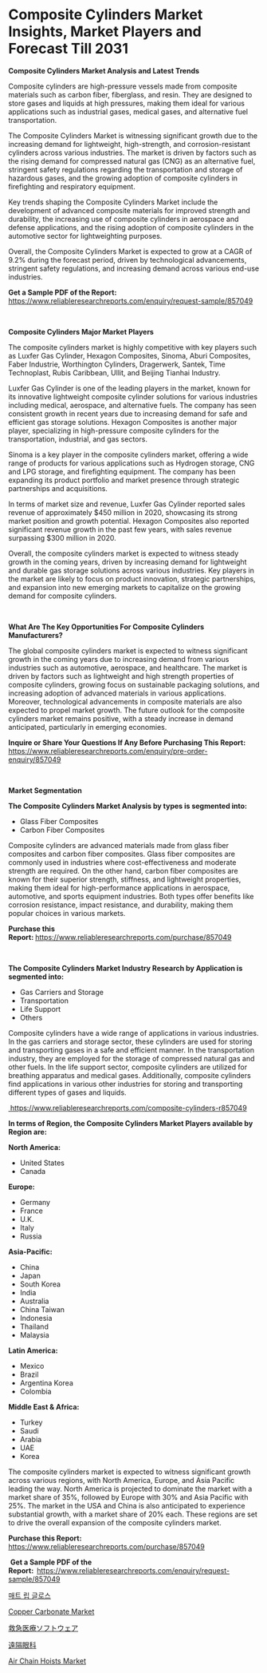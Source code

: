 <p><h1>Composite Cylinders Market Insights, Market Players and Forecast Till 2031</h1></p><p><strong>Composite Cylinders Market Analysis and Latest Trends</strong></p>
<p><p>Composite cylinders are high-pressure vessels made from composite materials such as carbon fiber, fiberglass, and resin. They are designed to store gases and liquids at high pressures, making them ideal for various applications such as industrial gases, medical gases, and alternative fuel transportation.</p><p>The Composite Cylinders Market is witnessing significant growth due to the increasing demand for lightweight, high-strength, and corrosion-resistant cylinders across various industries. The market is driven by factors such as the rising demand for compressed natural gas (CNG) as an alternative fuel, stringent safety regulations regarding the transportation and storage of hazardous gases, and the growing adoption of composite cylinders in firefighting and respiratory equipment.</p><p>Key trends shaping the Composite Cylinders Market include the development of advanced composite materials for improved strength and durability, the increasing use of composite cylinders in aerospace and defense applications, and the rising adoption of composite cylinders in the automotive sector for lightweighting purposes.</p><p>Overall, the Composite Cylinders Market is expected to grow at a CAGR of 9.2% during the forecast period, driven by technological advancements, stringent safety regulations, and increasing demand across various end-use industries.</p></p>
<p><strong>Get a Sample PDF of the Report:&nbsp;</strong> <a href="https://www.reliableresearchreports.com/enquiry/request-sample/857049">https://www.reliableresearchreports.com/enquiry/request-sample/857049</a></p>
<p>&nbsp;</p>
<p><strong>Composite Cylinders Major Market Players</strong></p>
<p><p>The composite cylinders market is highly competitive with key players such as Luxfer Gas Cylinder, Hexagon Composites, Sinoma, Aburi Composites, Faber Industrie, Worthington Cylinders, Dragerwerk, Santek, Time Technoplast, Rubis Caribbean, Ullit, and Beijing Tianhai Industry. </p><p>Luxfer Gas Cylinder is one of the leading players in the market, known for its innovative lightweight composite cylinder solutions for various industries including medical, aerospace, and alternative fuels. The company has seen consistent growth in recent years due to increasing demand for safe and efficient gas storage solutions. Hexagon Composites is another major player, specializing in high-pressure composite cylinders for the transportation, industrial, and gas sectors.</p><p>Sinoma is a key player in the composite cylinders market, offering a wide range of products for various applications such as Hydrogen storage, CNG and LPG storage, and firefighting equipment. The company has been expanding its product portfolio and market presence through strategic partnerships and acquisitions. </p><p>In terms of market size and revenue, Luxfer Gas Cylinder reported sales revenue of approximately $450 million in 2020, showcasing its strong market position and growth potential. Hexagon Composites also reported significant revenue growth in the past few years, with sales revenue surpassing $300 million in 2020.</p><p>Overall, the composite cylinders market is expected to witness steady growth in the coming years, driven by increasing demand for lightweight and durable gas storage solutions across various industries. Key players in the market are likely to focus on product innovation, strategic partnerships, and expansion into new emerging markets to capitalize on the growing demand for composite cylinders.</p></p>
<p>&nbsp;</p>
<p><strong>What Are The Key Opportunities For Composite Cylinders Manufacturers?</strong></p>
<p><p>The global composite cylinders market is expected to witness significant growth in the coming years due to increasing demand from various industries such as automotive, aerospace, and healthcare. The market is driven by factors such as lightweight and high strength properties of composite cylinders, growing focus on sustainable packaging solutions, and increasing adoption of advanced materials in various applications. Moreover, technological advancements in composite materials are also expected to propel market growth. The future outlook for the composite cylinders market remains positive, with a steady increase in demand anticipated, particularly in emerging economies.</p></p>
<p><strong>Inquire or Share Your Questions If Any Before Purchasing This Report:</strong> <a href="https://www.reliableresearchreports.com/enquiry/pre-order-enquiry/857049">https://www.reliableresearchreports.com/enquiry/pre-order-enquiry/857049</a></p>
<p>&nbsp;</p>
<p><strong>Market Segmentation</strong></p>
<p><strong>The Composite Cylinders Market Analysis by types is segmented into:</strong></p>
<p><ul><li>Glass Fiber Composites</li><li>Carbon Fiber Composites</li></ul></p>
<p><p>Composite cylinders are advanced materials made from glass fiber composites and carbon fiber composites. Glass fiber composites are commonly used in industries where cost-effectiveness and moderate strength are required. On the other hand, carbon fiber composites are known for their superior strength, stiffness, and lightweight properties, making them ideal for high-performance applications in aerospace, automotive, and sports equipment industries. Both types offer benefits like corrosion resistance, impact resistance, and durability, making them popular choices in various markets.</p></p>
<p><strong>Purchase this Report:&nbsp;</strong><a href="https://www.reliableresearchreports.com/purchase/857049">https://www.reliableresearchreports.com/purchase/857049</a></p>
<p>&nbsp;</p>
<p><strong>The Composite Cylinders Market Industry Research by Application is segmented into:</strong></p>
<p><ul><li>Gas Carriers and Storage</li><li>Transportation</li><li>Life Support</li><li>Others</li></ul></p>
<p><p>Composite cylinders have a wide range of applications in various industries. In the gas carriers and storage sector, these cylinders are used for storing and transporting gases in a safe and efficient manner. In the transportation industry, they are employed for the storage of compressed natural gas and other fuels. In the life support sector, composite cylinders are utilized for breathing apparatus and medical gases. Additionally, composite cylinders find applications in various other industries for storing and transporting different types of gases and liquids.</p></p>
<p><a href="https://www.reliableresearchreports.com/composite-cylinders-r857049">&nbsp;https://www.reliableresearchreports.com/composite-cylinders-r857049</a></p>
<p><strong>In terms of Region, the Composite Cylinders Market Players available by Region are:</strong></p>
<p>
    <p> <strong> North America: </strong>
        <ul>
            <li>United States</li>
            <li>Canada</li>
        </ul>
        </p> 
    <p> <strong> Europe: </strong>
        <ul>
            <li>Germany</li>
            <li>France</li>
            <li>U.K.</li>
            <li>Italy</li>
            <li>Russia</li>
        </ul>
        </p> 
    <p> <strong> Asia-Pacific: </strong>
        <ul>
            <li>China</li>
            <li>Japan</li>
            <li>South Korea</li>
            <li>India</li>
            <li>Australia</li>
            <li>China Taiwan</li>
            <li>Indonesia</li>
            <li>Thailand</li>
            <li>Malaysia</li>
        </ul>
        </p> 
    <p> <strong> Latin America: </strong>
        <ul>
            <li>Mexico</li>
            <li>Brazil</li>
            <li>Argentina Korea</li>
            <li>Colombia</li>
        </ul>
        </p> 
    <p> <strong> Middle East & Africa: </strong>
        <ul>
            <li>Turkey</li>
            <li>Saudi</li>
            <li>Arabia</li>
            <li>UAE</li>
            <li>Korea</li>
        </ul>
    </p>
    </p>
<p><p>The composite cylinders market is expected to witness significant growth across various regions, with North America, Europe, and Asia Pacific leading the way. North America is projected to dominate the market with a market share of 35%, followed by Europe with 30% and Asia Pacific with 25%. The market in the USA and China is also anticipated to experience substantial growth, with a market share of 20% each. These regions are set to drive the overall expansion of the composite cylinders market.</p></p>
<p><strong>Purchase this Report: </strong><a href="https://www.reliableresearchreports.com/purchase/857049">https://www.reliableresearchreports.com/purchase/857049</a></p>
<p>&nbsp;<strong>Get a Sample PDF of the Report:&nbsp;&nbsp;</strong><a href="https://www.reliableresearchreports.com/enquiry/request-sample/857049">https://www.reliableresearchreports.com/enquiry/request-sample/857049</a></p>
<p><strong></strong></p>
<p><p><a href="https://github.com/vs10l4sfg5c/Market-Research-Report-List-1/blob/main/470955426162.md">매트 립 글로스</a></p><p><a href="https://issuu.com/reportprime-2/docs/copper-carbonate-market-size-2030.pptx">Copper Carbonate Market</a></p><p><a href="https://github.com/cnnriuez22368/Market-Research-Report-List-1/blob/main/764867928615.md">救急医療ソフトウェア</a></p><p><a href="https://github.com/LeanneBruen2023/Market-Research-Report-List-1/blob/main/534083328616.md">遠隔眼科</a></p><p><a href="https://github.com/jsmusil/Market-Research-Report-List-2/blob/main/air-chain-hoists-market.md">Air Chain Hoists Market</a></p></p>